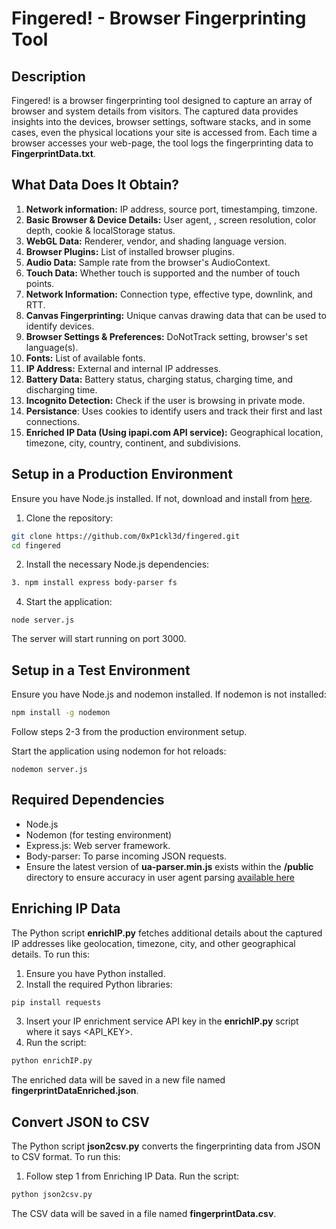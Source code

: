 # Fingered! - Browser Fingerprinting Tool
## Description
Fingered! is a browser fingerprinting tool designed to capture an array of browser and system details from visitors. The captured data provides insights into the devices, browser settings, software stacks, and in some cases, even the physical locations your site is accessed from. Each time a browser accesses your web-page, the tool logs the fingerprinting data to __FingerprintData.txt__.
## What Data Does It Obtain?
1. __Network information:__ IP address, source port, timestamping, timzone.
2. __Basic Browser & Device Details:__ User agent, , screen resolution, color depth, cookie & localStorage status.
3. __WebGL Data:__ Renderer, vendor, and shading language version.
4. __Browser Plugins:__ List of installed browser plugins.
5. __Audio Data:__ Sample rate from the browser's AudioContext.
6. __Touch Data:__ Whether touch is supported and the number of touch points.
7. __Network Information:__ Connection type, effective type, downlink, and RTT.
8. __Canvas Fingerprinting:__ Unique canvas drawing data that can be used to identify devices.
9. __Browser Settings & Preferences:__ DoNotTrack setting, browser's set language(s).
10. __Fonts:__ List of available fonts.
11. __IP Address:__ External and internal IP addresses.
12. __Battery Data:__ Battery status, charging status, charging time, and discharging time.
13. __Incognito Detection:__ Check if the user is browsing in private mode.
14. __Persistance__: Uses cookies to identify users and track their first and last connections.
15. __Enriched IP Data (Using ipapi.com API service):__ Geographical location, timezone, city, country, continent, and subdivisions.
## Setup in a Production Environment
Ensure you have Node.js installed. If not, download and install from [here](https://nodejs.org/en).
1. Clone the repository:
```bash
git clone https://github.com/0xP1ckl3d/fingered.git
cd fingered
```
2. Install the necessary Node.js dependencies:
```bash
3. npm install express body-parser fs
```
4. Start the application:
```
node server.js
```
The server will start running on port 3000.
## Setup in a Test Environment
Ensure you have Node.js and nodemon installed. If nodemon is not installed:
```bash
npm install -g nodemon
```
Follow steps 2-3 from the production environment setup.

Start the application using nodemon for hot reloads:
```
nodemon server.js
```
## Required Dependencies
* Node.js
* Nodemon (for testing environment)
* Express.js: Web server framework.
* Body-parser: To parse incoming JSON requests.
* Ensure the latest version of __ua-parser.min.js__ exists within the __/public__ directory to ensure accuracy in user agent parsing [available here](https://github.com/faisalman/ua-parser-js)
## Enriching IP Data
The Python script __enrichIP.py__ fetches additional details about the captured IP addresses like geolocation, timezone, city, and other geographical details. To run this:
1. Ensure you have Python installed.
2. Install the required Python libraries:
```bash
pip install requests
```
3. Insert your IP enrichment service API key in the __enrichIP.py__ script where it says <API_KEY>.
4. Run the script:
```bash
python enrichIP.py
```
The enriched data will be saved in a new file named __fingerprintDataEnriched.json__.
## Convert JSON to CSV
The Python script __json2csv.py__ converts the fingerprinting data from JSON to CSV format. To run this:
1. Follow step 1 from Enriching IP Data.
Run the script:
```bash
python json2csv.py
```
The CSV data will be saved in a file named __fingerprintData.csv__.
